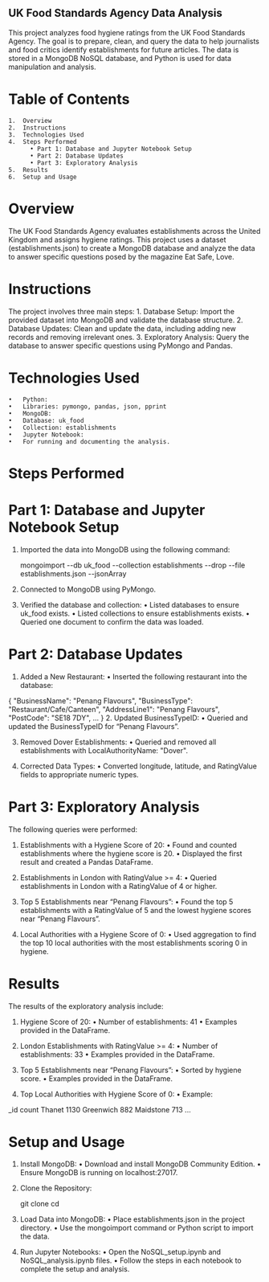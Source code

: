 ## UK Food Standards Agency Data Analysis

This project analyzes food hygiene ratings from the UK Food Standards Agency. The goal is to prepare, clean, and query the data to help journalists and food critics identify establishments for future articles. The data is stored in a MongoDB NoSQL database, and Python is used for data manipulation and analysis.

# Table of Contents
	1.	Overview
	2.	Instructions
	3.	Technologies Used
	4.	Steps Performed
	      •	Part 1: Database and Jupyter Notebook Setup
	      •	Part 2: Database Updates
	      •	Part 3: Exploratory Analysis
	5.	Results
	6.	Setup and Usage

# Overview

The UK Food Standards Agency evaluates establishments across the United Kingdom and assigns hygiene ratings. This project uses a dataset (establishments.json) to create a MongoDB database and analyze the data to answer specific questions posed by the magazine Eat Safe, Love.

# Instructions

The project involves three main steps:
	1.	Database Setup: Import the provided dataset into MongoDB and validate the database structure.
	2.	Database Updates: Clean and update the data, including adding new records and removing irrelevant ones.
	3.	Exploratory Analysis: Query the database to answer specific questions using PyMongo and Pandas.

# Technologies Used
	•	Python:
	•	Libraries: pymongo, pandas, json, pprint
	•	MongoDB:
	•	Database: uk_food
	•	Collection: establishments
	•	Jupyter Notebook:
	•	For running and documenting the analysis.

# Steps Performed

# Part 1: Database and Jupyter Notebook Setup

1.	Imported the data into MongoDB using the following command:

     mongoimport --db uk_food --collection establishments --drop --file establishments.json --jsonArray

2.	Connected to MongoDB using PyMongo.
	
3.	Verified the database and collection:
	•	Listed databases to ensure uk_food exists.
	•	Listed collections to ensure establishments exists.
	•	Queried one document to confirm the data was loaded.

# Part 2: Database Updates
	
 1.	Added a New Restaurant:
	•	Inserted the following restaurant into the database:

 {
    "BusinessName": "Penang Flavours",
    "BusinessType": "Restaurant/Cafe/Canteen",
    "AddressLine1": "Penang Flavours",
    "PostCode": "SE18 7DY",
    ...
}
2.	Updated BusinessTypeID:
	•	Queried and updated the BusinessTypeID for “Penang Flavours”.
	
3.	Removed Dover Establishments:
	•	Queried and removed all establishments with LocalAuthorityName: "Dover".
	
4.	Corrected Data Types:
	•	Converted longitude, latitude, and RatingValue fields to appropriate numeric types.

# Part 3: Exploratory Analysis

The following queries were performed:
	
 1.	Establishments with a Hygiene Score of 20:
	•	Found and counted establishments where the hygiene score is 20.
	•	Displayed the first result and created a Pandas DataFrame.
	
 2.	Establishments in London with RatingValue >= 4:
	•	Queried establishments in London with a RatingValue of 4 or higher.
	
 3.	Top 5 Establishments near “Penang Flavours”:
	•	Found the top 5 establishments with a RatingValue of 5 and the lowest hygiene scores near “Penang Flavours”.
	
 4.	Local Authorities with a Hygiene Score of 0:
	•	Used aggregation to find the top 10 local authorities with the most establishments scoring 0 in hygiene.

# Results

The results of the exploratory analysis include:
	
 1.	Hygiene Score of 20:
	•	Number of establishments: 41
	•	Examples provided in the DataFrame.
	
 2.	London Establishments with RatingValue >= 4:
	•	Number of establishments: 33
	•	Examples provided in the DataFrame.
	
 3.	Top 5 Establishments near “Penang Flavours”:
	•	Sorted by hygiene score.
	•	Examples provided in the DataFrame.
	
 4.	Top Local Authorities with Hygiene Score of 0:
	•	Example:

 _id         count
Thanet      1130
Greenwich    882
Maidstone    713
...

# Setup and Usage

1.	Install MongoDB:
	•	Download and install MongoDB Community Edition.
	•	Ensure MongoDB is running on localhost:27017.

2.	Clone the Repository:

    git clone <your-repository-url>
    cd <your-repository-name>

3.	Load Data into MongoDB:
	•	Place establishments.json in the project directory.
	•	Use the mongoimport command or Python script to import the data.
	
4.	Run Jupyter Notebooks:
	•	Open the NoSQL_setup.ipynb and NoSQL_analysis.ipynb files.
	•	Follow the steps in each notebook to complete the setup and analysis.
 
